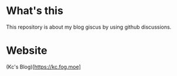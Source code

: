 # What's this
This repository is about my blog giscus by using github discussions.

# Website
(Kc's Blog)[https://kc.fog.moe]
